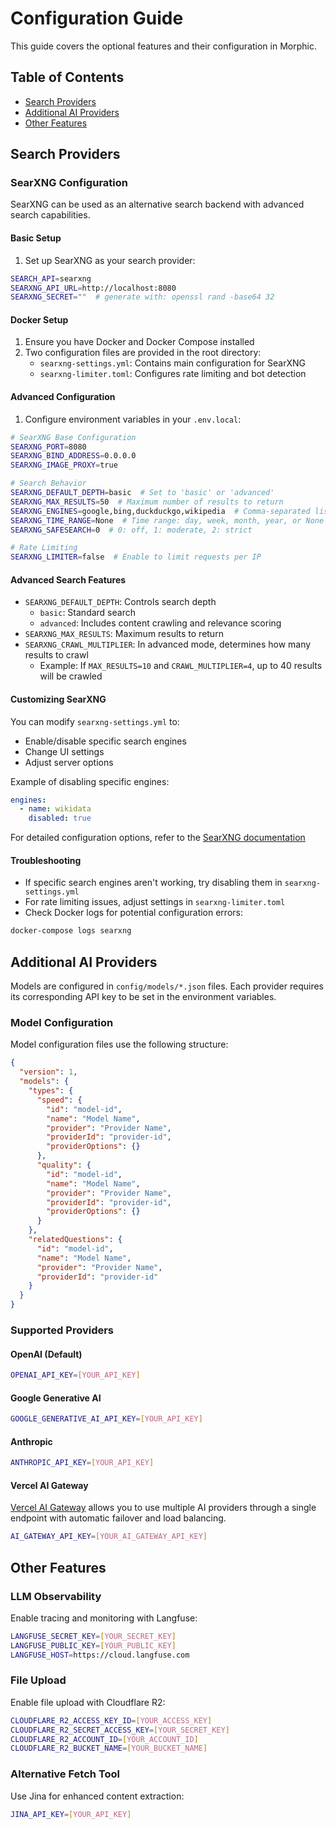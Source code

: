 # Configuration Guide

This guide covers the optional features and their configuration in Morphic.

## Table of Contents

- [Search Providers](#search-providers)
- [Additional AI Providers](#additional-ai-providers)
- [Other Features](#other-features)

## Search Providers

### SearXNG Configuration

SearXNG can be used as an alternative search backend with advanced search capabilities.

#### Basic Setup

1. Set up SearXNG as your search provider:

```bash
SEARCH_API=searxng
SEARXNG_API_URL=http://localhost:8080
SEARXNG_SECRET=""  # generate with: openssl rand -base64 32
```

#### Docker Setup

1. Ensure you have Docker and Docker Compose installed
2. Two configuration files are provided in the root directory:
   - `searxng-settings.yml`: Contains main configuration for SearXNG
   - `searxng-limiter.toml`: Configures rate limiting and bot detection

#### Advanced Configuration

1. Configure environment variables in your `.env.local`:

```bash
# SearXNG Base Configuration
SEARXNG_PORT=8080
SEARXNG_BIND_ADDRESS=0.0.0.0
SEARXNG_IMAGE_PROXY=true

# Search Behavior
SEARXNG_DEFAULT_DEPTH=basic  # Set to 'basic' or 'advanced'
SEARXNG_MAX_RESULTS=50  # Maximum number of results to return
SEARXNG_ENGINES=google,bing,duckduckgo,wikipedia  # Comma-separated list of search engines
SEARXNG_TIME_RANGE=None  # Time range: day, week, month, year, or None
SEARXNG_SAFESEARCH=0  # 0: off, 1: moderate, 2: strict

# Rate Limiting
SEARXNG_LIMITER=false  # Enable to limit requests per IP
```

#### Advanced Search Features

- `SEARXNG_DEFAULT_DEPTH`: Controls search depth
  - `basic`: Standard search
  - `advanced`: Includes content crawling and relevance scoring
- `SEARXNG_MAX_RESULTS`: Maximum results to return
- `SEARXNG_CRAWL_MULTIPLIER`: In advanced mode, determines how many results to crawl
  - Example: If `MAX_RESULTS=10` and `CRAWL_MULTIPLIER=4`, up to 40 results will be crawled

#### Customizing SearXNG

You can modify `searxng-settings.yml` to:

- Enable/disable specific search engines
- Change UI settings
- Adjust server options

Example of disabling specific engines:

```yaml
engines:
  - name: wikidata
    disabled: true
```

For detailed configuration options, refer to the [SearXNG documentation](https://docs.searxng.org/admin/settings/settings.html#settings-yml)

#### Troubleshooting

- If specific search engines aren't working, try disabling them in `searxng-settings.yml`
- For rate limiting issues, adjust settings in `searxng-limiter.toml`
- Check Docker logs for potential configuration errors:

```bash
docker-compose logs searxng
```

## Additional AI Providers

Models are configured in `config/models/*.json` files. Each provider requires its corresponding API key to be set in the environment variables.

### Model Configuration

Model configuration files use the following structure:

```json
{
  "version": 1,
  "models": {
    "types": {
      "speed": {
        "id": "model-id",
        "name": "Model Name",
        "provider": "Provider Name",
        "providerId": "provider-id",
        "providerOptions": {}
      },
      "quality": {
        "id": "model-id",
        "name": "Model Name",
        "provider": "Provider Name",
        "providerId": "provider-id",
        "providerOptions": {}
      }
    },
    "relatedQuestions": {
      "id": "model-id",
      "name": "Model Name",
      "provider": "Provider Name",
      "providerId": "provider-id"
    }
  }
}
```

### Supported Providers

#### OpenAI (Default)

```bash
OPENAI_API_KEY=[YOUR_API_KEY]
```

#### Google Generative AI

```bash
GOOGLE_GENERATIVE_AI_API_KEY=[YOUR_API_KEY]
```

#### Anthropic

```bash
ANTHROPIC_API_KEY=[YOUR_API_KEY]
```

#### Vercel AI Gateway

[Vercel AI Gateway](https://vercel.com/docs/ai-gateway) allows you to use multiple AI providers through a single endpoint with automatic failover and load balancing.

```bash
AI_GATEWAY_API_KEY=[YOUR_AI_GATEWAY_API_KEY]
```

## Other Features

### LLM Observability

Enable tracing and monitoring with Langfuse:

```bash
LANGFUSE_SECRET_KEY=[YOUR_SECRET_KEY]
LANGFUSE_PUBLIC_KEY=[YOUR_PUBLIC_KEY]
LANGFUSE_HOST=https://cloud.langfuse.com
```

### File Upload

Enable file upload with Cloudflare R2:

```bash
CLOUDFLARE_R2_ACCESS_KEY_ID=[YOUR_ACCESS_KEY]
CLOUDFLARE_R2_SECRET_ACCESS_KEY=[YOUR_SECRET_KEY]
CLOUDFLARE_R2_ACCOUNT_ID=[YOUR_ACCOUNT_ID]
CLOUDFLARE_R2_BUCKET_NAME=[YOUR_BUCKET_NAME]
```

### Alternative Fetch Tool

Use Jina for enhanced content extraction:

```bash
JINA_API_KEY=[YOUR_API_KEY]
```
